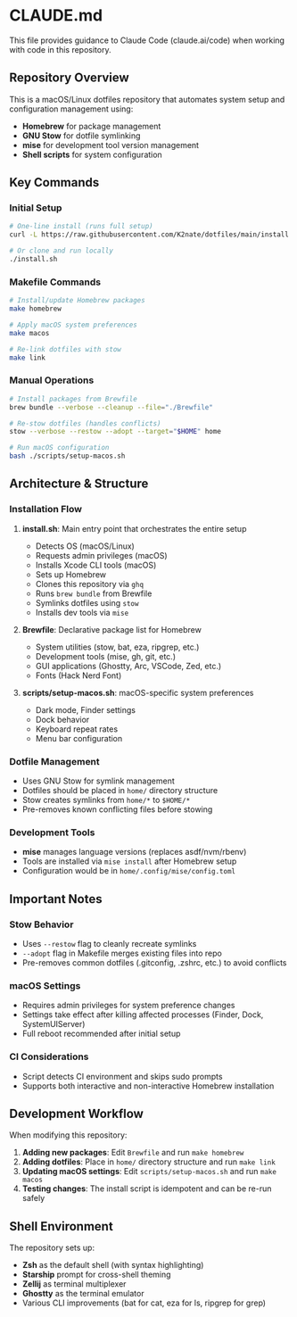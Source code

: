 # CLAUDE.md

This file provides guidance to Claude Code (claude.ai/code) when working with code in this repository.

## Repository Overview

This is a macOS/Linux dotfiles repository that automates system setup and configuration management using:
- **Homebrew** for package management
- **GNU Stow** for dotfile symlinking
- **mise** for development tool version management
- **Shell scripts** for system configuration

## Key Commands

### Initial Setup
```bash
# One-line install (runs full setup)
curl -L https://raw.githubusercontent.com/K2nate/dotfiles/main/install.sh | sh

# Or clone and run locally
./install.sh
```

### Makefile Commands
```bash
# Install/update Homebrew packages
make homebrew

# Apply macOS system preferences
make macos

# Re-link dotfiles with stow
make link
```

### Manual Operations
```bash
# Install packages from Brewfile
brew bundle --verbose --cleanup --file="./Brewfile"

# Re-stow dotfiles (handles conflicts)
stow --verbose --restow --adopt --target="$HOME" home

# Run macOS configuration
bash ./scripts/setup-macos.sh
```

## Architecture & Structure

### Installation Flow
1. **install.sh**: Main entry point that orchestrates the entire setup
   - Detects OS (macOS/Linux)
   - Requests admin privileges (macOS)
   - Installs Xcode CLI tools (macOS)
   - Sets up Homebrew
   - Clones this repository via `ghq`
   - Runs `brew bundle` from Brewfile
   - Symlinks dotfiles using `stow`
   - Installs dev tools via `mise`

2. **Brewfile**: Declarative package list for Homebrew
   - System utilities (stow, bat, eza, ripgrep, etc.)
   - Development tools (mise, gh, git, etc.)
   - GUI applications (Ghostty, Arc, VSCode, Zed, etc.)
   - Fonts (Hack Nerd Font)

3. **scripts/setup-macos.sh**: macOS-specific system preferences
   - Dark mode, Finder settings
   - Dock behavior
   - Keyboard repeat rates
   - Menu bar configuration

### Dotfile Management
- Uses GNU Stow for symlink management
- Dotfiles should be placed in `home/` directory structure
- Stow creates symlinks from `home/*` to `$HOME/*`
- Pre-removes known conflicting files before stowing

### Development Tools
- **mise** manages language versions (replaces asdf/nvm/rbenv)
- Tools are installed via `mise install` after Homebrew setup
- Configuration would be in `home/.config/mise/config.toml`

## Important Notes

### Stow Behavior
- Uses `--restow` flag to cleanly recreate symlinks
- `--adopt` flag in Makefile merges existing files into repo
- Pre-removes common dotfiles (.gitconfig, .zshrc, etc.) to avoid conflicts

### macOS Settings
- Requires admin privileges for system preference changes
- Settings take effect after killing affected processes (Finder, Dock, SystemUIServer)
- Full reboot recommended after initial setup

### CI Considerations
- Script detects CI environment and skips sudo prompts
- Supports both interactive and non-interactive Homebrew installation

## Development Workflow

When modifying this repository:

1. **Adding new packages**: Edit `Brewfile` and run `make homebrew`
2. **Adding dotfiles**: Place in `home/` directory structure and run `make link`
3. **Updating macOS settings**: Edit `scripts/setup-macos.sh` and run `make macos`
4. **Testing changes**: The install script is idempotent and can be re-run safely

## Shell Environment

The repository sets up:
- **Zsh** as the default shell (with syntax highlighting)
- **Starship** prompt for cross-shell theming
- **Zellij** as terminal multiplexer
- **Ghostty** as the terminal emulator
- Various CLI improvements (bat for cat, eza for ls, ripgrep for grep)
